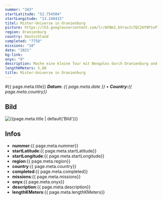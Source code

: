 ```yaml
---
nummer: "343"
startLatitude: "52.754504"
startLongitude: "13.248415"
titel: Mister-Universe in Oranienburg
picture: https://lh3.googleusercontent.com/lr/AFBm1_bVravJcTQC2Uf9P1vP7CKZxtImKm7E9wmL92a1rlH7x293ufNyett4vWXA6tGoG1hEH6kgAcsrsjPWtC89vWjwaD5JSsKEBhETd2MTL4wc2-HYjnedOkwRtrKGGlc6peEo-y8a4CyExICyA0-4EsylvaZ4YsHCfHYcBklW2KdVZ1uwG_WDYTfsHRmywSZhhouQ1aeWmrmTahEqkc1T5aHKukQ8yAceuFxiROVGgC96RHqQLiniElzsjxsFiuaL7bbMX_U4ntJnK_853O6II79e5180t06Q1N-wbQew0i0xPHqRXIjfCS2yVvrteQm1JRlhmzjRhB3kUG2ecQxZd9iu-UZ7yF_poEbjYsiLsf7b_SQfXO24ehHY-ER4946B1Iukxr6V_Ioudjci8wy0SMH_nKca0Uhu1gjeB0nwkHcpxnTLElsAwU5XVujibC7zIwH4D-r61zwDFm9g_APw84WDTQN1R1Z8_gWOZGS1AhtZdVP_XeYLVAj11eIi6HlMCpyL3sT5df7kfk-lVOgjwIpZzSxH-S1ITCSqsOYbtvWbzxkEywp7kX5lzEkrPcsxiHQNnKO88CBfWgaavM56CA-ljLtnxG8Om9oyGLEcp3JWm9a6AcTZgKWyJDN1ZYtLx3NNNG-SA84sJIy4jPaQCj_kWLtcvHYLsz07wwM-5YiUprAc_dFzJD34kjGUUrgCcHkmgewlckRwP-QBMOEurXQ6rUcHhQ3nTWnzda2zU6NxSbdXLUt-Ca64OdWfZJ4Y1eavKCOuBmqZnEoeuru6Fyb45ZLIQWukKnO3TEWlM0ArzvQl9AtsSbvY8G7I3I4krlZ-xLcWdVmIRkBcJcNlvZHr3NaV9RGYqHAM
region: Oranienburg
country: Deutschland
completed: "7758"
missions: "18"
date: "2021"
bg-link: 
onyx: "0"
description: Mache eine kleine Tour mit Bengalos durch Oranienburg und starte am Bahnhof
lengthKMeters: 5,80
title: Mister-Universe in Oranienburg
---
```


#{{ page.meta.title}}
_**Datum:** {{ page.meta.date }} • **Country:**{{ page.meta.country}}_

## Bild
![{{page.meta.title | default('Bild')}}]({{page.meta.picture}})

## Infos
- **nummer**:{{ page.meta.nummer}}
- **startLatitude**:{{ page.meta.startLatitude}}
- **startLongitude**:{{ page.meta.startLongitude}}
- **region**:{{ page.meta.region}}
- **country**:{{ page.meta.country}}
- **completed**:{{ page.meta.completed}}
- **missions**:{{ page.meta.missions}}
- **onyx**:{{ page.meta.onyx}}
- **description**:{{ page.meta.description}}
- **lengthKMeters**:{{ page.meta.lengthKMeters}}

